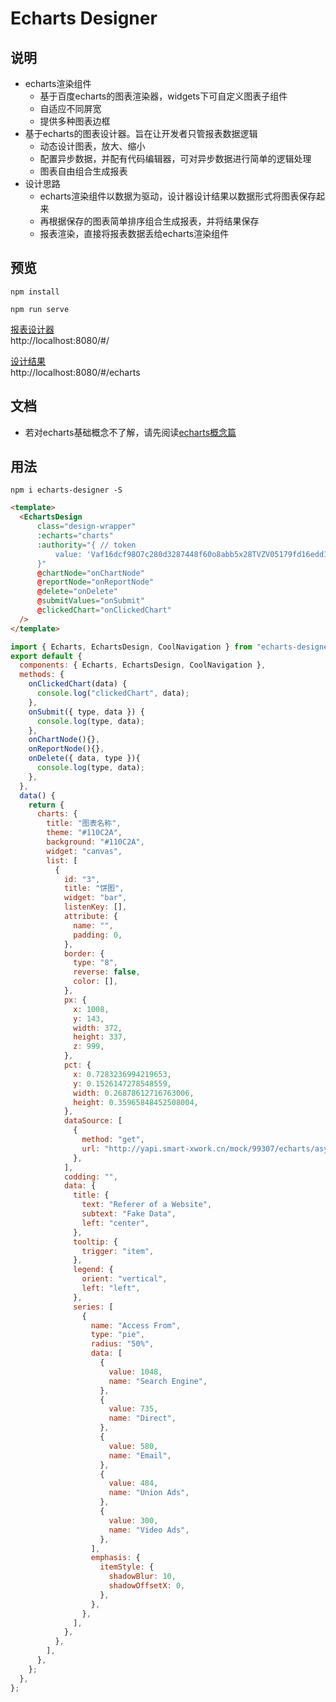 # Echarts Designer

## 说明
* echarts渲染组件
  * 基于百度echarts的图表渲染器，widgets下可自定义图表子组件    
  * 自适应不同屏宽 
  * 提供多种图表边框 
* 基于echarts的图表设计器。旨在让开发者只管报表数据逻辑
  * 动态设计图表，放大、缩小
  * 配置异步数据，并配有代码编辑器，可对异步数据进行简单的逻辑处理 
  * 图表自由组合生成报表
* 设计思路
  * echarts渲染组件以数据为驱动，设计器设计结果以数据形式将图表保存起来 
  * 再根据保存的图表简单排序组合生成报表，并将结果保存  
  * 报表渲染，直接将报表数据丢给echarts渲染组件

## 预览
```
npm install

npm run serve
```
[报表设计器](http://localhost:8080/#/)  
http://localhost:8080/#/

[设计结果](http://localhost:8080/#/echarts)  
http://localhost:8080/#/echarts

## 文档
* 若对echarts基础概念不了解，请先阅读[echarts概念篇](https://echarts.apache.org/handbook/zh/concepts/visual-map)

## 用法
```
npm i echarts-designer -S
```

```html
<template>
  <EchartsDesign
      class="design-wrapper"
      :echarts="charts"
      :authority="{ // token
          value: 'Vaf16dcf98O7c280d3287448f60o8abb5x28TVZV05179fd16edd177NXT6R',
      }"
      @chartNode="onChartNode"
      @reportNode="onReportNode"
      @delete="onDelete"
      @submitValues="onSubmit"
      @clickedChart="onClickedChart"
  />
</template>
```

```js
import { Echarts, EchartsDesign, CoolNavigation } from "echarts-designer";
export default {
  components: { Echarts, EchartsDesign, CoolNavigation },
  methods: {
    onClickedChart(data) {
      console.log("clickedChart", data);
    },
    onSubmit({ type, data }) {
      console.log(type, data);
    },
    onChartNode(){},
    onReportNode(){},
    onDelete({ data, type }){
      console.log(type, data);
    },
  },
  data() {
    return {
      charts: {
        title: "图表名称",
        theme: "#110C2A",
        background: "#110C2A",
        widget: "canvas",
        list: [
          {
            id: "3",
            title: "饼图",
            widget: "bar",
            listenKey: [],
            attribute: {
              name: "",
              padding: 0,
            },
            border: {
              type: "8",
              reverse: false,
              color: [],
            },
            px: {
              x: 1008,
              y: 143,
              width: 372,
              height: 337,
              z: 999,
            },
            pct: {
              x: 0.7283236994219653,
              y: 0.1526147278548559,
              width: 0.26878612716763006,
              height: 0.35965848452508004,
            },
            dataSource: [
              {
                method: "get",
                url: "http://yapi.smart-xwork.cn/mock/99307/echarts/asyncPath",
              },
            ],
            codding: "",
            data: {
              title: {
                text: "Referer of a Website",
                subtext: "Fake Data",
                left: "center",
              },
              tooltip: {
                trigger: "item",
              },
              legend: {
                orient: "vertical",
                left: "left",
              },
              series: [
                {
                  name: "Access From",
                  type: "pie",
                  radius: "50%",
                  data: [
                    {
                      value: 1048,
                      name: "Search Engine",
                    },
                    {
                      value: 735,
                      name: "Direct",
                    },
                    {
                      value: 580,
                      name: "Email",
                    },
                    {
                      value: 484,
                      name: "Union Ads",
                    },
                    {
                      value: 300,
                      name: "Video Ads",
                    },
                  ],
                  emphasis: {
                    itemStyle: {
                      shadowBlur: 10,
                      shadowOffsetX: 0,
                    },
                  },
                },
              ],
            },
          },
        ],
      },
    };
  },
};
```
